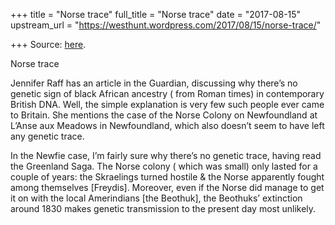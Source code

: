 +++
title = "Norse trace"
full_title = "Norse trace"
date = "2017-08-15"
upstream_url = "https://westhunt.wordpress.com/2017/08/15/norse-trace/"

+++
Source: [here](https://westhunt.wordpress.com/2017/08/15/norse-trace/).

Norse trace

Jennifer Raff has an article in the Guardian, discussing why there’s no
genetic sign of black African ancestry ( from Roman times) in
contemporary British DNA. Well, the simple explanation is very few such
people ever came to Britain. She mentions the case of the Norse Colony
on Newfoundland at L’Anse aux Meadows in Newfoundland, which also
doesn’t seem to have left any genetic trace.

In the Newfie case, I’m fairly sure why there’s no genetic trace, having
read the Greenland Saga. The Norse colony ( which was small) only lasted
for a couple of years: the Skraelings turned hostile & the Norse
apparently fought among themselves \[Freydis\]. Moreover, even if the
Norse did manage to get it on with the local Amerindians \[the
Beothuk\], the Beothuks’ extinction around 1830 makes genetic
transmission to the present day most unlikely.

